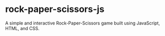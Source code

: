 # rock-paper-scissors-js
A simple and interactive Rock-Paper-Scissors game built using JavaScript, HTML, and CSS.
